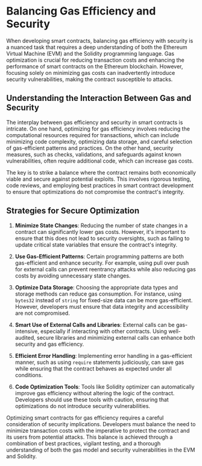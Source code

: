 # Balancing Gas Efficiency and Security

When developing smart contracts, balancing gas efficiency with security is a nuanced task that requires a deep understanding of both the Ethereum Virtual Machine (EVM) and the Solidity programming language. Gas optimization is crucial for reducing transaction costs and enhancing the performance of smart contracts on the Ethereum blockchain. However, focusing solely on minimizing gas costs can inadvertently introduce security vulnerabilities, making the contract susceptible to attacks.

## Understanding the Interaction Between Gas and Security

The interplay between gas efficiency and security in smart contracts is intricate. On one hand, optimizing for gas efficiency involves reducing the computational resources required for transactions, which can include minimizing code complexity, optimizing data storage, and careful selection of gas-efficient patterns and practices. On the other hand, security measures, such as checks, validations, and safeguards against known vulnerabilities, often require additional code, which can increase gas costs.

The key is to strike a balance where the contract remains both economically viable and secure against potential exploits. This involves rigorous testing, code reviews, and employing best practices in smart contract development to ensure that optimizations do not compromise the contract's integrity.

## Strategies for Secure Optimization

1. **Minimize State Changes**: Reducing the number of state changes in a contract can significantly lower gas costs. However, it's important to ensure that this does not lead to security oversights, such as failing to update critical state variables that ensure the contract's integrity.

2. **Use Gas-Efficient Patterns**: Certain programming patterns are both gas-efficient and enhance security. For example, using pull over push for external calls can prevent reentrancy attacks while also reducing gas costs by avoiding unnecessary state changes.

3. **Optimize Data Storage**: Choosing the appropriate data types and storage methods can reduce gas consumption. For instance, using `bytes32` instead of `string` for fixed-size data can be more gas-efficient. However, developers must ensure that data integrity and accessibility are not compromised.

4. **Smart Use of External Calls and Libraries**: External calls can be gas-intensive, especially if interacting with other contracts. Using well-audited, secure libraries and minimizing external calls can enhance both security and gas efficiency.

5. **Efficient Error Handling**: Implementing error handling in a gas-efficient manner, such as using `require` statements judiciously, can save gas while ensuring that the contract behaves as expected under all conditions.

6. **Code Optimization Tools**: Tools like Solidity optimizer can automatically improve gas efficiency without altering the logic of the contract. Developers should use these tools with caution, ensuring that optimizations do not introduce security vulnerabilities.

Optimizing smart contracts for gas efficiency requires a careful consideration of security implications. Developers must balance the need to minimize transaction costs with the imperative to protect the contract and its users from potential attacks. This balance is achieved through a combination of best practices, vigilant testing, and a thorough understanding of both the gas model and security vulnerabilities in the EVM and Solidity.